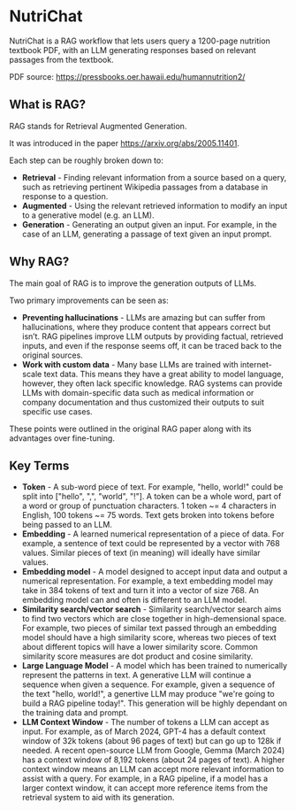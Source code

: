 # NutriChat
NutriChat is a RAG workflow that lets users query a 1200-page nutrition textbook PDF, with an LLM generating responses based on relevant passages from the textbook.

PDF source: https://pressbooks.oer.hawaii.edu/humannutrition2/

## What is RAG?
RAG stands for Retrieval Augmented Generation.

It was introduced in the paper https://arxiv.org/abs/2005.11401.

Each step can be roughly broken down to:
  + **Retrieval** - Finding relevant information from a source based on a query, such as retrieving pertinent Wikipedia passages from a database in response to a question.
  + **Augmented** - Using the relevant retrieved information to modify an input to a generative model (e.g. an LLM).
  + **Generation** - Generating an output given an input. For example, in the case of an LLM, generating a passage of text given an input prompt.

## Why RAG?
The main goal of RAG is to improve the generation outputs of LLMs.

Two primary improvements can be seen as:
  + **Preventing hallucinations** - LLMs are amazing but can suffer from hallucinations, where they produce content that appears correct but isn’t. RAG pipelines improve LLM outputs by providing factual, retrieved inputs, and even if the response seems off, it can be traced back to the original sources.
  + **Work with custom data** - Many base LLMs are trained with internet-scale text data. This means they have a great ability to model language, however, they often lack specific knowledge. RAG systems can provide LLMs with domain-specific data such as medical information or company documentation and thus customized their outputs to suit specific use cases.

These points were outlined in the original RAG paper along with its advantages over fine-tuning.

## Key Terms
  + **Token** - A sub-word piece of text. For example, "hello, world!" could be split into ["hello", ",", "world", "!"]. A token can be a whole word,
part of a word or group of punctuation characters. 1 token ~= 4 characters in English, 100 tokens ~= 75 words.
Text gets broken into tokens before being passed to an LLM.
  + **Embedding** - A learned numerical representation of a piece of data. For example, a sentence of text could be represented by a vector with
768 values. Similar pieces of text (in meaning) will ideally have similar values.
  + **Embedding model** - A model designed to accept input data and output a numerical representation. For example, a text embedding model may take in 384
tokens of text and turn it into a vector of size 768. An embedding model can and often is different to an LLM model.
  + **Similarity search/vector search** - Similarity search/vector search aims to find two vectors which are close together in high-demensional space. For example, two pieces of similar text passed through an embedding model should have a high similarity score, whereas two pieces of text about different topics will have a lower similarity score. Common similarity score measures are dot product and cosine similarity.
  + **Large Language Model** - A model which has been trained to numerically represent the patterns in text. A generative LLM will continue a sequence when given a sequence.
For example, given a sequence of the text "hello, world!", a genertive LLM may produce "we're going to build a RAG pipeline today!".
This generation will be highly dependant on the training data and prompt.
  + **LLM Context Window** - The number of tokens a LLM can accept as input. For example, as of March 2024, GPT-4 has a default context window of 32k tokens (about 96 pages of text) but can go up to 128k if needed. A recent open-source LLM from Google, Gemma (March 2024) has a context
window of 8,192 tokens (about 24 pages of text). A higher context window means an LLM can accept more relevant information
to assist with a query. For example, in a RAG pipeline, if a model has a larger context window, it can accept more reference items
from the retrieval system to aid with its generation.
